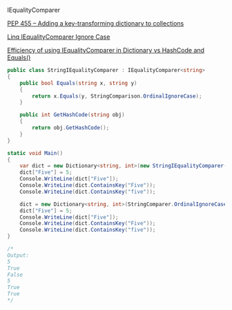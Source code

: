 IEqualityComparer

[PEP 455 – Adding a key-transforming dictionary to collections](https://peps.python.org/pep-0455/)

[Linq IEqualityComparer<string> Ignore Case](https://stackoverflow.com/questions/61175952/linq-iequalitycomparerstring-ignore-case)

[Efficiency of using IEqualityComparer in Dictionary vs HashCode and Equals()](https://stackoverflow.com/questions/7143948/efficiency-of-using-iequalitycomparer-in-dictionary-vs-hashcode-and-equals)

```csharp
public class StringIEqualityComparer : IEqualityComparer<string>
{
    public bool Equals(string x, string y)
    {
        return x.Equals(y, StringComparison.OrdinalIgnoreCase);
    }

    public int GetHashCode(string obj)
    {
        return obj.GetHashCode();
    }
}

static void Main()
{
    var dict = new Dictionary<string, int>(new StringIEqualityComparer());
    dict["Five"] = 5;
    Console.WriteLine(dict["Five"]);
    Console.WriteLine(dict.ContainsKey("Five"));
    Console.WriteLine(dict.ContainsKey("five"));

    dict = new Dictionary<string, int>(StringComparer.OrdinalIgnoreCase);
    dict["Five"] = 5;
    Console.WriteLine(dict["Five"]);
    Console.WriteLine(dict.ContainsKey("Five"));
    Console.WriteLine(dict.ContainsKey("five"));
}

/*
Output:
5
True
False
5
True
True
*/
```

